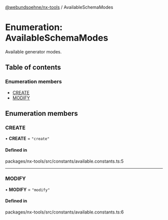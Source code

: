 [@webundsoehne/nx-tools](../README.md) / AvailableSchemaModes

# Enumeration: AvailableSchemaModes

Available generator modes.

## Table of contents

### Enumeration members

- [CREATE](AvailableSchemaModes.md#create)
- [MODIFY](AvailableSchemaModes.md#modify)

## Enumeration members

### CREATE

• **CREATE** = `"create"`

#### Defined in

packages/nx-tools/src/constants/available.constants.ts:5

___

### MODIFY

• **MODIFY** = `"modify"`

#### Defined in

packages/nx-tools/src/constants/available.constants.ts:6
